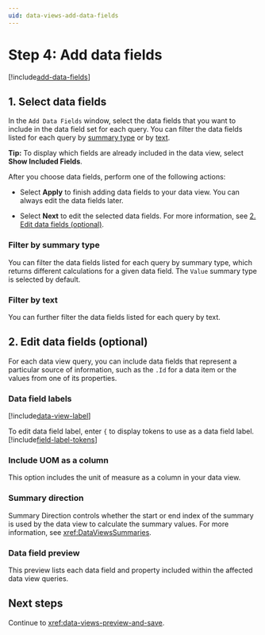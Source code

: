 ```yaml
---
uid: data-views-add-data-fields
---
```


# Step 4: Add data fields

[!include[add-data-fields](../../_includes/data-views-add-data-fields.md)]

## 1. Select data fields

In the `Add Data Fields` window, select the data fields that you want to include in the data field set for each query. You can filter the data fields listed for each query by [summary type](#filter-by-summary-type) or by [text](#filter-by-text).

**Tip:** To display which fields are already included in the data view, select **Show Included Fields**.

After you choose data fields, perform one of the following actions:

- Select **Apply** to finish adding data fields to your data view. You can always edit the data fields later.

- Select **Next** to edit the selected data fields. For more information, see [2. Edit data fields (optional)](#2-edit-data-fields-optional).

### Filter by summary type

You can filter the data fields listed for each query by summary type, which returns different calculations for a given data field. The `Value` summary type is selected by default.

### Filter by text

You can further filter the data fields listed for each query by text.  

## 2. Edit data fields (optional)

For each data view query, you can include data fields that represent a particular source of information, such as the `.Id` for a data item or the values from one of its properties.

### Data field labels

[!include[data-view-label](../../_includes/data-view-label.md)]

To edit data field label, enter `{` to display tokens to use as a data field label. [!include[field-label-tokens](../../_includes/data-view-field-label-tokens.md)]

### Include UOM as a column

This option includes the unit of measure as a column in your data view.

### Summary direction

Summary Direction controls whether the start or end index of the summary is used by the data view to calculate the summary values. For more information, see <xref:DataViewsSummaries>.

### Data field preview

This preview lists each data field and property included within the affected data view queries.

## Next steps

Continue to <xref:data-views-preview-and-save>.